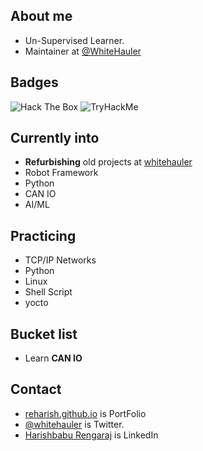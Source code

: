 
## About me
- Un-Supervised Learner.
- Maintainer at [@WhiteHauler](https://github.com/whitehauler)

## Badges
<img src="http://www.hackthebox.eu/badge/image/330996" alt="Hack The Box" /> <img src="https://tryhackme-badges.s3.amazonaws.com/whitedot.png" alt="TryHackMe">
<br>

## Currently into
- **Refurbishing** old projects at [whitehauler](https://github.com/whitehauler)
- Robot Framework
- Python
- CAN IO
- AI/ML

## Practicing
- TCP/IP Networks
- Python
- Linux
- Shell Script
- yocto

## Bucket list
- Learn **CAN IO**

## Contact
- [reharish.github.io](https://reharish.github.io/cv) is PortFolio
- [@whitehauler](https://twitter.com/whitehauler) is Twitter.
- [Harishbabu Rengaraj](https://in.linkedin.com/in/harishbabu-rengaraj) is LinkedIn
